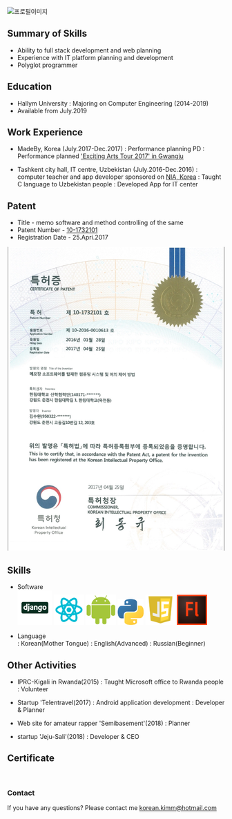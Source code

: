 ![프로필이미지](https://raw.githubusercontent.com/SUWANKIM/kimsuwan.github.io/master/pic.jpg)

## Summary of Skills

- Ability to full stack development and web planning
- Experience with IT platform planning and development
- Polyglot programmer



## Education

 - Hallym University 
   : Majoring on Computer Engineering (2014-2019)
 - Available from July.2019



## Work Experience

 - MadeBy, Korea (July.2017-Dec.2017)
   : Performance planning PD
   : Performance planned ['Exciting Arts Tour 2017' in Gwangju](https://korean.visitkorea.or.kr/detail/fes_detail.html?cotid=36031558-bfdb-4c75-b962-76155b9a0a10)

  -  Tashkent city hall, IT centre, Uzbekistan (July.2016-Dec.2016)
   :  computer teacher and app developer sponsored on [NIA, Korea](https://www.nia.or.kr/)
   : Taught C language to Uzbekistan people
   : Developed App for IT center



## Patent

 - Title - memo software and method controlling of the same
 - Patent Number - [10-1732101](http://kportal.kipris.or.kr/kportal/search/total_search.do)
 - Registration Date - 25.Apri.2017 
                 
![patent](https://raw.githubusercontent.com/SUWANKIM/KIMSUWAN/master/KakaoTalk_20181121_212659343.jpg)



## Skills

  - Software        
  <img src="https://raw.githubusercontent.com/SUWANKIM/KIMSUWAN/master/Django.png" width="80" height="80"/> <img src="https://raw.githubusercontent.com/SUWANKIM/KIMSUWAN/master/react.png" width="70" height="70"/> <img src="https://raw.githubusercontent.com/SUWANKIM/KIMSUWAN/master/580b57fbd9996e24bc43bdf2.png" width="70" height="70"/>  <img src="https://raw.githubusercontent.com/SUWANKIM/KIMSUWAN/master/python.png" width="60" height="60"/> <img src="https://raw.githubusercontent.com/SUWANKIM/KIMSUWAN/master/java1.png" width="70" height="70"/> <img src="https://raw.githubusercontent.com/SUWANKIM/KIMSUWAN/master/Adobe_Flash_Professional_icon.png" width="70" height="70"/>
  
  - Language        
    : Korean(Mother Tongue)
    : English(Advanced)
    : Russian(Beginner)




## Other Activities
 - IPRC-Kigali in Rwanda(2015)
  : Taught Microsoft office to Rwanda people
  : Volunteer
 
 - Startup 'Telentravel(2017)
  : Android application development
  : Developer & Planner
  
 - Web site for amateur rapper 'Semibasement'(2018)
   : Planner
   
 - startup 'Jeju-Sali'(2018)
   : Developer & CEO



## Certificate
```markdown
 
 ```



### Contact

If you have any questions? Please contact me [korean.kimm@hotmail.com](korean.kimm@hotmail.com)
